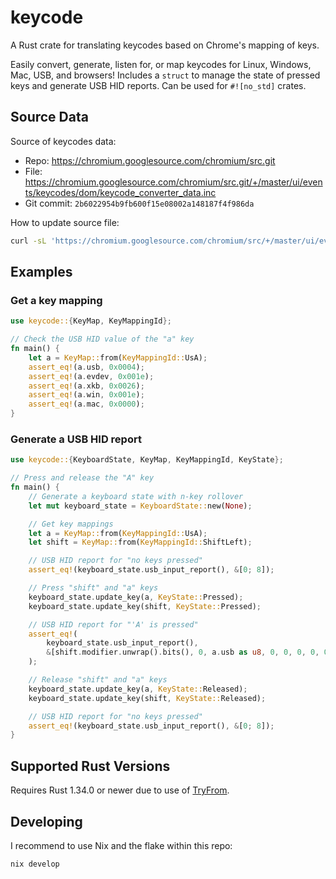 # keycode

A Rust crate for translating keycodes based on Chrome's mapping of keys.

Easily convert, generate, listen for, or map keycodes for Linux, Windows, Mac,
USB, and browsers! Includes a `struct` to manage the state of pressed keys and
generate USB HID reports. Can be used for `#![no_std]` crates.

## Source Data

Source of keycodes data:

*   Repo: <https://chromium.googlesource.com/chromium/src.git>
*   File: <https://chromium.googlesource.com/chromium/src.git/+/master/ui/events/keycodes/dom/keycode_converter_data.inc>
*   Git commit: `2b6022954b9fb600f15e08002a148187f4f986da`

How to update source file:

```bash
curl -sL 'https://chromium.googlesource.com/chromium/src/+/master/ui/events/keycodes/dom/keycode_converter_data.inc?format=TEXT' | base64 --decode > keycode_converter_data.inc
```

## Examples

### Get a key mapping

```rust
use keycode::{KeyMap, KeyMappingId};

// Check the USB HID value of the "a" key
fn main() {
    let a = KeyMap::from(KeyMappingId::UsA);
    assert_eq!(a.usb, 0x0004);
    assert_eq!(a.evdev, 0x001e);
    assert_eq!(a.xkb, 0x0026);
    assert_eq!(a.win, 0x001e);
    assert_eq!(a.mac, 0x0000);
}
```

### Generate a USB HID report

```rust
use keycode::{KeyboardState, KeyMap, KeyMappingId, KeyState};

// Press and release the "A" key
fn main() {
    // Generate a keyboard state with n-key rollover
    let mut keyboard_state = KeyboardState::new(None);

    // Get key mappings
    let a = KeyMap::from(KeyMappingId::UsA);
    let shift = KeyMap::from(KeyMappingId::ShiftLeft);

    // USB HID report for "no keys pressed"
    assert_eq!(keyboard_state.usb_input_report(), &[0; 8]);

    // Press "shift" and "a" keys
    keyboard_state.update_key(a, KeyState::Pressed);
    keyboard_state.update_key(shift, KeyState::Pressed);

    // USB HID report for "'A' is pressed"
    assert_eq!(
        keyboard_state.usb_input_report(),
        &[shift.modifier.unwrap().bits(), 0, a.usb as u8, 0, 0, 0, 0, 0]
    );

    // Release "shift" and "a" keys
    keyboard_state.update_key(a, KeyState::Released);
    keyboard_state.update_key(shift, KeyState::Released);

    // USB HID report for "no keys pressed"
    assert_eq!(keyboard_state.usb_input_report(), &[0; 8]);
}
```

## Supported Rust Versions

Requires Rust 1.34.0 or newer due to use of
[TryFrom](https://doc.rust-lang.org/std/convert/trait.TryFrom.html).

## Developing

I recommend to use Nix and the flake within this repo:

```bash
nix develop
```
